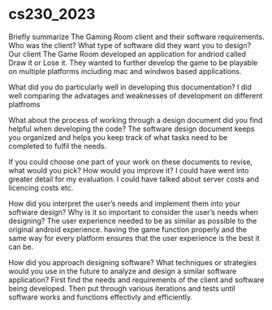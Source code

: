 # cs230_2023
Briefly summarize The Gaming Room client and their software requirements. Who was the client? What type of software did they want you to design?
Our client The Game Room developed an application for andriod called Draw it or Lose it. They wanted to further develop the game to be playable on multiple platforms including mac and windwos based applications.

What did you do particularly well in developing this documentation?
I did well comparing the advatages and weaknesses of development on different platfroms

What about the process of working through a design document did you find helpful when developing the code?
The software design document keeps you organized and helps you keep track of what tasks need to be completed to fulfil the needs.

If you could choose one part of your work on these documents to revise, what would you pick? How would you improve it?
I could have went into greater detail for my evaluation. I could have talked about server costs and licencing costs etc.

How did you interpret the user’s needs and implement them into your software design? Why is it so important to consider the user’s needs when designing?
The user experience needed to be as similar as possible to the original android experience. having the game function properly and the same way for every platform ensures that the user
experience is the best it can be.

How did you approach designing software? What techniques or strategies would you use in the future to analyze and design a similar software application?
First find the needs and requirements of the client and software being developed. Then put through various iterations and tests until software works and functions effectivly and efficiently. 
